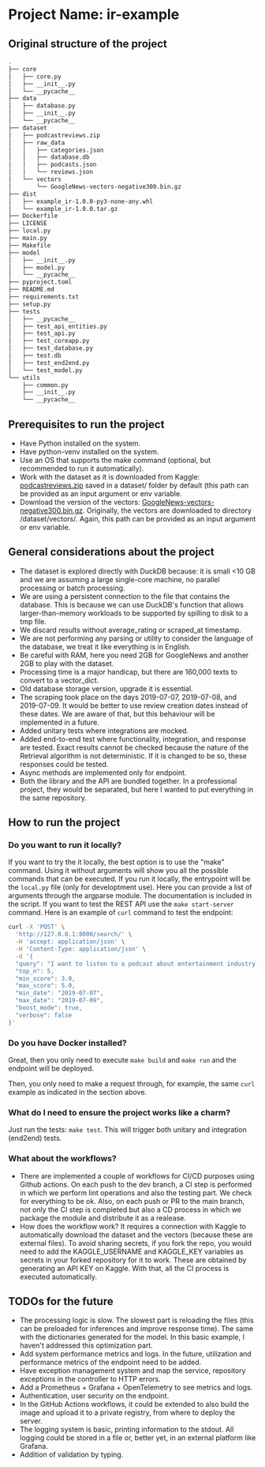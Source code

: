 # Project Name: ir-example

## Original structure of the project

```bash
.
├── core
│   ├── core.py
│   ├── __init__.py
│   └── __pycache__
├── data
│   ├── database.py
│   ├── __init__.py
│   └── __pycache__
├── dataset
│   ├── podcastreviews.zip
│   ├── raw_data
│   │   ├── categories.json
│   │   ├── database.db
│   │   ├── podcasts.json
│   │   └── reviews.json
│   └── vectors
│       └── GoogleNews-vectors-negative300.bin.gz
├── dist
│   ├── example_ir-1.0.0-py3-none-any.whl
│   └── example_ir-1.0.0.tar.gz
├── Dockerfile
├── LICENSE
├── local.py
├── main.py
├── Makefile
├── model
│   ├── __init__.py
│   ├── model.py
│   └── __pycache__
├── pyproject.toml
├── README.md
├── requirements.txt
├── setup.py
├── tests
│   ├── __pycache__
│   ├── test_api_entities.py
│   ├── test_api.py
│   ├── test_coreapp.py
│   ├── test_database.py
│   ├── test.db
│   ├── test_end2end.py
│   └── test_model.py
└── utils
    ├── common.py
    ├── __init__.py
    └── __pycache__
```

## Prerequisites to run the project

- Have Python installed on the system.
- Have python-venv installed on the system.
- Use an OS that supports the make command (optional, but recommended to run it automatically).
- Work with the dataset as it is downloaded from Kaggle: [podcastreviews.zip](https://www.kaggle.com/datasets/thoughtvector/podcastreviews) saved in a dataset/ folder by default (this path can be provided as an input argument or env variable.
- Download the version of the vectors: [GoogleNews-vectors-negative300.bin.gz](https://drive.google.com/file/d/0B7XkCwpI5KDYNlNUTTlSS21pQmM/edit?usp=sharing). Originally, the vectors are downloaded to directory /dataset/vectors/. Again, this path can be provided as an input argument or env variable.

## General considerations about the project

- The dataset is explored directly with DuckDB because: it is small <10 GB and we are assuming a large single-core machine, no parallel processing or batch processing.
- We are using a persistent connection to the file that contains the database. This is because we can use DuckDB's function that allows larger-than-memory workloads to be supported by spilling to disk to a tmp file.
- We discard results without average_rating or scraped_at timestamp.
- We are not performing any parsing or utility to consider the language of the database, we treat it like everything is in English.
- Be careful with RAM, here you need 2GB for GoogleNews and another 2GB to play with the dataset.
- Processing time is a major handicap, but there are 160,000 texts to convert to a vector_dict.
- Old database storage version, upgrade it is essential.
- The scraping took place on the days 2019-07-07, 2019-07-08, and 2019-07-09. It would be better to use review creation dates instead of these dates. We are aware of that, but this behaviour will be implemented in a future.
- Added unitary tests where integrations are mocked.
- Added end-to-end test where functionality, integration, and response are tested. Exact results cannot be checked because the nature of the Retrieval algorithm is not deterministic. If it is changed to be so, these responses could be tested.
- Async methods are implemented only for endpoint.
- Both the library and the API are bundled together. In a professional project, they would be separated, but here I wanted to put everything in the same repository.

## How to run the project

### Do you want to run it locally?

If you want to try the it locally, the best option is to use the "make" command. Using it without arguments will show you all the possible commands that can be executed.
If you run it locally, the entrypoint will be the `local.py` file (only for developtment use). Here you can provide a list of arguments through the argparse module. The documentation is included in the script.
If you want to test the REST API use the `make start-server` command. Here is an example of `curl` command to test the endpoint:

```bash
curl -X 'POST' \
  'http://127.0.0.1:8000/search/' \
  -H 'accept: application/json' \
  -H 'Content-Type: application/json' \
  -d '{
  "query": "I want to listen to a podcast about entertainment industry, focusing on videogames", 
  "top_n": 5,
  "min_score": 3.0,
  "max_score": 5.0,
  "min_date": "2019-07-07", 
  "max_date": "2019-07-09",
  "boost_mode": true,
  "verbose": false
}'
```

### Do you have Docker installed?

Great, then you only need to execute `make build` and `make run` and the endpoint will be deployed.

Then, you only need to make a request through, for example, the same `curl` example as indicated in the section above.

### What do I need to ensure the project works like a charm?

Just run the tests: `make test`. This will trigger both unitary and integration (end2end) tests.

### What about the workflows?

- There are implemented a couple of workflows for CI/CD purposes using Github actions. On each push to the dev branch, a CI step is performed in which we perform lint operations and also the testing part. We check for everything to be ok. Also, on each push or PR to the main branch, not only the CI step is completed but also a CD process in which we package the module and distribute it as a realease.
- How does the workflow work? It requires a connection with Kaggle to automatically download the dataset and the vectors (because these are external files). To avoid sharing secrets, if you fork the repo, you would need to add the KAGGLE_USERNAME and KAGGLE_KEY variables as secrets in your forked repository for it to work. These are obtained by generating an API KEY on Kaggle. With that, all the CI process is executed automatically.

## TODOs for the future

- The processing logic is slow. The slowest part is reloading the files (this can be preloaded for inferences and improve response time). The same with the dictionaries generated for the model. In this basic example, I haven't addressed this optimization part.
- Add system performance metrics and logs. In the future, utilization and performance metrics of the endpoint need to be added.
- Have exception management system and map the service, repository exceptions in the controller to HTTP errors.
- Add a Prometheus + Grafana + OpenTelemetry to see metrics and logs.
- Authentication, user security on the endpoint.
- In the GitHub Actions workflows, it could be extended to also build the image and upload it to a private registry, from where to deploy the server.
- The logging system is basic, printing information to the stdout. All logging could be stored in a file or, better yet, in an external platform like Grafana.
- Addition of validation by typing.
